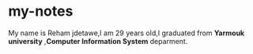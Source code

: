 # my-notes
My name is Reham jdetawe,I am 29 years old,I graduated from **Yarmouk university** ,**Computer Information System** deparment.
